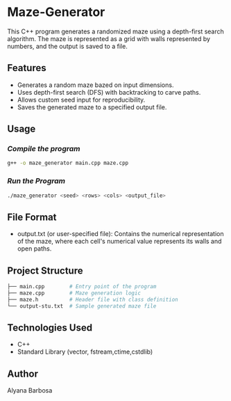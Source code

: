 # Maze-Generator
This C++ program generates a randomized maze using a depth-first search algorithm. The maze is represented as a grid with walls represented by numbers, and the output is saved to a file.

## Features
- Generates a random maze bazed on input dimensions.
- Uses depth-first search (DFS) with backtracking to carve paths.
- Allows custom seed input for reproducibility.
- Saves the generated maze to a specified output file.

## Usage
### ***Compile the program***
```sh
g++ -o maze_generator main.cpp maze.cpp
```
### ***Run the Program***
```sh
./maze_generator <seed> <rows> <cols> <output_file>
```

## File Format
- output.txt (or user-specified file): Contains the numerical representation of the maze, where each cell's numerical value represents its walls and open paths.

## Project Structure
```sh
├── main.cpp        # Entry point of the program
├── maze.cpp        # Maze generation logic
├── maze.h          # Header file with class definition
└── output-stu.txt  # Sample generated maze file
```

## Technologies Used
- C++
- Standard Library (vector, fstream,ctime,cstdlib)

## Author 
Alyana Barbosa

